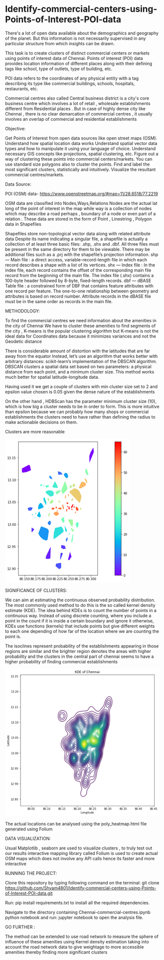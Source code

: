 # Identify-commercial-centers-using-Points-of-Interest-POI-data
There's a lot of open data available about the demographics and geography of the planet. But this information is not necessarily supervised in any particular structure from which insights can be drawn.

This task is to create clusters of distinct commercial centers or markets using points of interest data of Chennai. Points of interest (POI) data provides location information of different places along with their defining tags like school, type of outlets, type of building, etc.

POI data refers to the coordinates of any physical entity with a tag describing its type like commercial buildings, schools, hospitals, restaurants, etc.

Commercial centres also called Central business district is a city's core business centre which involves a lot of retail , wholesale establishments different from Residential places . But in case of highly dense city like Chennai , there is no clear demarcation of commercial centres , it usually involves an overlap of commercial and residential establishments 
 
Objective:

Get Points of Interest from open data sources like open street maps (OSM).
Understand how spatial location data works
Understand spatial vector data types and how to manipulate it using your language of choice.
Understand necessary GIS concepts like projections, spatial clustering, etc.
Figure out a way of clustering these points into commercial centers/markets. You can use standard size polygons also to cluster the points.
Find and label the most significant clusters, statistically and intuitively. 
Visualize the resultant commercial centres/markets. 

Data Source:

POI (OSM) data- https://www.openstreetmap.org/#map=11/28.6518/77.2219


OSM data are classified into Nodes,Ways,Relations
Nodes are the actual lat long of the point of interest in the map while way is a collection of nodes which may describe a road perhaps ,  boundary of a node or even part of a relation . These data are stored in the form of Point , Linestring , Polygon data in Shapefiles 

Shapefiles store non-topological vector data along with related attribute data
Despite its name indicating a singular file, a shapefile is actually a collection of at least three basic files: .shp, .shx and .dbf.  All three files must be present in the same directory for them to be viewable.  There may be additional files such as a .prj with the shapefile’s projection information. 
shp — Main file : a direct access, variable-record-length file in which each record describes a shape with a list of its vertices.
shx — Index file : In the index file, each record contains the offset of the corresponding main file record from the beginning of the main file. The index file (.shx) contains a 100-byte header followed by 8-byte, fixed-length records.
dbf — dBASE Table file : a constrained form of DBF that contains feature attributes with one record per feature. The one-to-one relationship between geometry and attributes is based on record number. Attribute records in the dBASE file must be in the same order as records in the main file.

METHODOLOGY:

To find the commercial centres we need information about the amenities in the city of Chennai 
We have to cluster these amenities to find segments of the city , K-means is the popular clustering algorithm but K-means is not the ideal data for Coordinates data because it minimizes variances and not the Geodetic distance 

There is considerable amount of distortion with the latitudes that are far away from the equator 
Instead, let’s use an algorithm that works better with arbitrary distances: scikit-learn’s implementation of the DBSCAN algorithm. DBSCAN clusters a spatial data set based on two parameters: a physical distance from each point, and a minimum cluster size. This method works much better for spatial latitude-longitude data.

Having used it we get a couple of clusters with min cluster size set to 2 and epsilon value chosen is 0.05 given the dense nature of the establishments 

On the other hand , HDBScan has the parameter minimum cluster size (10), which is how big a cluster needs to be in order to form. This is more intuitive than epsilon because we can probably how many shops or commercial establishments the clusters need to have rather than defining the radius to make actionable decisions on them.

Clusters are more reasonable

![alt text](https://github.com/Shyam4801/Identify-commercial-centers-using-Points-of-Interest-POI-data/blob/master/download%20(1).png)


SIGNIFICANCE OF CLUSTERS:

We can aim at estimating the continuous observed probability distribution. The most commonly used method to do this is the so called kernel density estimate (KDE). The idea behind KDEs is to count the number of points in a continuous way. Instead of using discrete counting, where you include a point in the count if it is inside a certain boundary and ignore it otherwise, KDEs use functions (kernels) that include points but give different weights to each one depending of how far of the location where we are counting the point is.

The isoclines represent probability of the establishments appearing in those regions are similar and the brighter region denotes the areas with higher probability and the clusters in the central part of chennai seems to have a higher probability of finding commercial establishments 

![alt text](https://github.com/Shyam4801/Identify-commercial-centers-using-Points-of-Interest-POI-data/blob/master/download%20(2).png)

The actual locations can be analysed using the poly_heatmap.html file generated using Folium 

DATA VISUALIZATION:

Usual Matplotlib , seaborn are used to visualize clusters , to truly test out our results interactive mapping library called Folium is used to create actual OSM maps which does not involve any API calls hence its faster and more interactive 

RUNNING THE PROJECT:

Clone this repository by typing following command on the terminal: git clone https://github.com/Shyam4801/Identify-commercial-centers-using-Points-of-Interest-POI-data.git

Run: pip install requirements.txt to install all the required dependencies.

Navigate to the directory containing Chennai-commercial-centres.ipynb python notebook and run: jupyter notebook to open the analysis file.

GO FURTHER :

The method can be extended to use road network to measure the sphere of influence of these amenities using Kernel density estimation taking into account the road network data to give weightage to more accessible amenities thereby finding more significant clusters  
